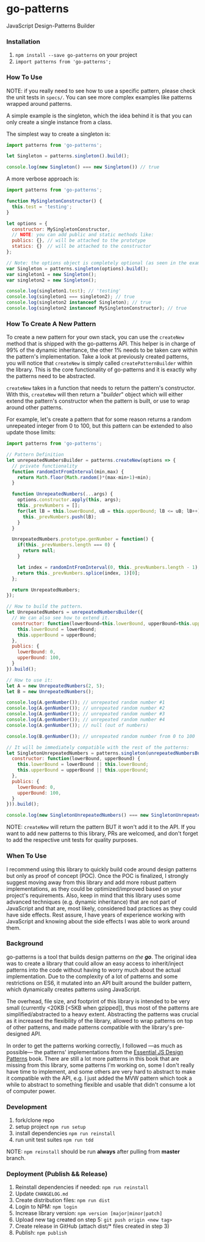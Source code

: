 # go-patterns
JavaScript Design-Patterns Builder

### Installation

1. `npm install --save go-patterns` on your project
2. `import patterns from 'go-patterns';`

### How To Use

NOTE: if you really need to see how to use a specific pattern, please check the unit tests in `specs/`. You can see more complex examples like patterns wrapped around patterns.

A simple example is the singleton, which the idea behind it is that you can only create a single instance from a class.

The simplest way to create a singleton is:

```js
import patterns from 'go-patterns';

let Singleton = patterns.singleton().build();

console.log(new Singleton() === new Singleton()) // true
```

A more verbose approach is:

```js
import patterns from 'go-patterns';

function MySingletonConstructor() {
  this.test = 'testing';
}

let options = {
  constructor: MySingletonConstructor,
  // NOTE: you can add public and static methods like:
  publics: {}, // will be attached to the prototype
  statics: {}  // will be attached to the constructor
};

// Note: the options object is completely optional (as seen in the example above).
var Singleton = patterns.singleton(options).build();
var singleton1 = new Singleton();
var singleton2 = new Singleton();

console.log(singleton1.test); // 'testing'
console.log(singleton1 === singleton2); // true
console.log(singleton2 instanceof Singleton); // true
console.log(singleton2 instanceof MySingletonConstructor); // true
```

### How To Create A New Pattern

To create a new pattern for your own stack, you can use the `createNew` method that is shipped with the go-patterns API. This helper is in charge of 99% of the dynamic inheritance, the other 1% needs to be taken care within the pattern's implementation. Take a look at previously created patterns, you will notice that `createNew` is simply called `createPatternBuilder` within the library. This is the core functionality of go-patterns and it is exactly why the patterns need to be abstracted.

`createNew` takes in a function that needs to return the pattern's constructor. With this, `createNew` will then return a "_builder_" object which will either extend the pattern's constructor when the pattern is built, or use to wrap around other patterns. 

For example, let's create a pattern that for some reason returns a random unrepeated integer from 0 to 100, but this pattern can be extended to also update those limits:

```js
import patterns from 'go-patterns';

// Pattern Definition
let unrepeatedNumbersBuilder = patterns.createNew(options => {
  // private functionality
  function randomIntFromInterval(min,max) {
    return Math.floor(Math.random()*(max-min+1)+min);
  }

  function UnrepeatedNumbers(...args) {
    options.constructor.apply(this, args);
    this._prevNumbers = [];
    for(let lB = this.lowerBound, uB = this.upperBound; lB <= uB; lB++) {
      this._prevNumbers.push(lB);
    }
  }

  UnrepeatedNumbers.prototype.genNumber = function() {
    if(this._prevNumbers.length === 0) {
      return null;
    }

    let index = randomIntFromInterval(0, this._prevNumbers.length - 1);
    return this._prevNumbers.splice(index, 1)[0];
  };

  return UnrepeatedNumbers;
});

// How to build the pattern.
let UnrepeatedNumbers = unrepeatedNumbersBuilder({
  // We can also see how to extend it.
  constructor: function(lowerBound=this.lowerBound, upperBound=this.upperBound) {
    this.lowerBound = lowerBound;
    this.upperBound = upperBound;
  },
  publics: {
    lowerBound: 0,
    upperBound: 100,
  }
}).build();

// How to use it:
let A = new UnrepeatedNumbers(2, 5);
let B = new UnrepeatedNumbers();

console.log(A.genNumber()); // unrepeated random number #1
console.log(A.genNumber()); // unrepeated random number #2
console.log(A.genNumber()); // unrepeated random number #3
console.log(A.genNumber()); // unrepeated random number #4
console.log(A.genNumber()); // null (out of numbers)

console.log(B.genNumber()); // unrepeated random number from 0 to 100

// It will be immediately compatible with the rest of the patterns:
let SingletonUnrepeatedNumbers = patterns.singleton(unrepeatedNumbersBuilder({
  constructor: function(lowerBound, upperBound) {
    this.lowerBound = lowerBound || this.lowerBound;
    this.upperBound = upperBound || this.upperBound;
  },
  publics: {
    lowerBound: 0,
    upperBound: 100,
  }
})).build();

console.log(new SingletonUnrepeatedNumbers() === new SingletonUnrepeatedNumbers()); // true
```

NOTE: `createNew` will return the pattern BUT it won't add it to the API. If you want to add new patterns to this library, PRs are welcomed, and don't forget to add the respective unit tests for quality purposes.

### When To Use

I recommend using this library to quickly build code around design patterns but only as proof of concept (POC). Once the POC is finalized, I strongly suggest moving away from this library and add more robust pattern implementations, as they could be optimized/improved based on your project's requirements. Also, keep in mind that this library uses some advanced techniques (e.g. dynamic inheritance) that are not part of JavaScript and that are, most likely, considered bad practices as they could have side effects. Rest assure, I have years of experience working with JavaScript and knowing about the side effects I was able to work around them.

### Background

go-patterns is a tool that builds design patterns _on the **go**_. The original idea was to create a library that could allow an easy access to inherit/inject patterns into the code without having to worry much about the actual implementation. Due to the complexity of a lot of patterns and some restrictions on ES6, it mutated into an API built around the builder pattern, which dynamically creates patterns using JavaScript.

The overhead, file size, and footprint of this library is intended to be very small (currently <20KB [<5KB when gzipped]), thus most of the patterns are simplified/abstracted to a heavy extent. Abstracting the patterns was crucial as it increased the flexibility of the library, allowed to wrap patterns on top of other patterns, and made patterns compatible with the library's pre-designed API.

In order to get the patterns working correctly, I followed —as much as possible— the patterns' implementations from the [Essential JS Design Patterns](https://addyosmani.com/resources/essentialjsdesignpatterns/book/) book. There are still a lot more patterns in this book that are missing from this library, some patterns I'm working on, some I don't really have time to implement, and some others are very hard to abstract to make it compatible with the API, e.g. I just added the MVW pattern which took a while to abstract to something flexible and usable that didn't consume a lot of computer power.

### Development

1. fork/clone repo
2. setup project `npm run setup`
2. install dependencies `npm run reinstall`
3. run unit test suites `npm run tdd`

NOTE: `npm reinstall` should be run **always** after pulling from **master** branch.

### Deployment (Publish && Release)

1. Reinstall dependencies if needed: `npm run reinstall`
2. Update `CHANGELOG.md`
3. Create distribution files: `npm run dist`
4. Login to NPM: `npm login`
5. Increase library version: `npm version [major|minor|patch]`
6. Upload new tag created on step 5: `git push origin <new tag>`
7. Create release in GitHub (attach dist/* files created in step 3)
8. Publish: `npm publish`
